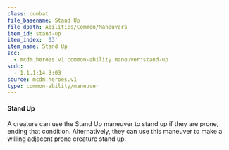 ```yaml
---
class: combat
file_basename: Stand Up
file_dpath: Abilities/Common/Maneuvers
item_id: stand-up
item_index: '03'
item_name: Stand Up
scc:
  - mcdm.heroes.v1:common-ability.maneuver:stand-up
scdc:
  - 1.1.1:14.3:03
source: mcdm.heroes.v1
type: common-ability/maneuver
---
```


#### Stand Up

A creature can use the Stand Up maneuver to stand up if they are prone, ending that condition. Alternatively, they can use this maneuver to make a willing adjacent prone creature stand up.
